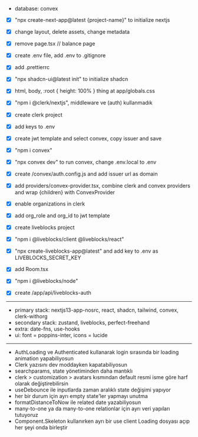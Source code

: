 - database: convex

- [x] "npx create-next-app@latest {project-name}" to initialize nextjs
- [x] change layout, delete assets, change metadata
- [x] remove page.tsx // balance page
- [x] create .env file, add .env to .gitignore
- [x] add .prettierrc

- [x] "npx shadcn-ui@latest init" to initialize shadcn
- [x] html, body, :root { height: 100% } thing at app/globals.css

- [x] "npm i @clerk/nextjs", middleware ve (auth) kullanmadık
- [x] create clerk project
- [x] add keys to .env
- [x] create jwt template and select convex, copy issuer and save

- [x] "npm i convex"
- [x] "npx convex dev" to run convex, change .env.local to .env
- [x] create /convex/auth.config.js and add issuer url as domain
- [x] add providers/convex-provider.tsx, combine clerk and convex providers and wrap {children} with ConvexProvider

- [x] enable organizations in clerk
- [x] add org_role and org_id to jwt template

- [x] create liveblocks project
- [x] "npm i @liveblocks/client @liveblocks/react"
- [x] "npx create-liveblocks-app@latest" and add key to .env as LIVEBLOCKS_SECRET_KEY
- [x] add Room.tsx
- [x] "npm i @liveblocks/node"
- [x] create /app/api/liveblocks-auth

---

- primary stack: nextjs13-app-nosrc, react, shadcn, tailwind, convex, clerk-withorg
- secondary stack: zustand, liveblocks, perfect-freehand
- extra: date-fns, use-hooks
- ui: font = poppins-inter, icons = lucide

---

- AuthLoading ve Authenticated kullanarak login sırasında bir loading animation yapabiliyosun
- Clerk yazısını dev moddayken kapatabiliyosun
- searchparams, state yönetiminden daha mantıklı
- clerk > customization > avatars kısmından default resmi isme göre harf olarak değiştirebilirsin
- useDebounce ile inputlarda zaman aralıklı state değişimi yapıyor
- her bir durum için ayrı empty state'ler yapmayı unutma
- formatDistanceToNow ile related date yazabiliyosun
- many-to-one ya da many-to-one relationlar için ayrı veri yapıları tutuyoruz
- Component.Skeleton kullanırken ayrı bir use client Loading dosyası açıp her şeyi onda birleştir
